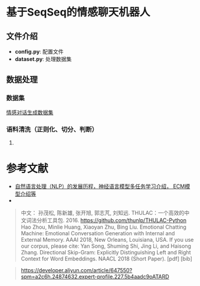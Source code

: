 # 基于SeqSeq的情感聊天机器人

## 文件介绍
- **config.py**: 配置文件
- **dataset.py**: 处理数据集
## 数据处理

### 数据集
[情感对话生成数据集](https://www.biendata.xyz/ccf_tcci2018/datasets/ecg/)
### 语料清洗（正则化、切分、判断）
1. 


# 参考文献

- [自然语言处理（NLP）的发展历程，神经语言模型多任务学习介绍， ECM模型介绍等](https://blog.csdn.net/Tefuir_zjw/article/details/102526023?ops_request_misc=%257B%2522request%255Fid%2522%253A%2522165016778816781685310307%2522%252C%2522scm%2522%253A%252220140713.130102334..%2522%257D&request_id=165016778816781685310307&biz_id=0&utm_medium=distribute.pc_search_result.none-task-blog-2~all~sobaiduend~default-3-102526023.142^v9^pc_search_result_control_group,157^v4^control&utm_term=ECM%E6%83%85%E6%84%9F&spm=1018.2226.3001.4187)
- 

> 中文： 孙茂松, 陈新雄, 张开旭, 郭志芃, 刘知远. THULAC：一个高效的中文词法分析工具包. 2016.
> https://github.com/thunlp/THULAC-Python
> Hao Zhou, Minlie Huang, Xiaoyan Zhu, Bing Liu. Emotional Chatting Machine: Emotional Conversation Generation with Internal and External Memory. AAAI 2018, New Orleans, Louisiana, USA.
> If you use our corpus, please cite: Yan Song, Shuming Shi, Jing Li, and Haisong Zhang. Directional Skip-Gram: Explicitly Distinguishing Left and Right Context for Word Embeddings. NAACL 2018 (Short Paper). [pdf] [bib]

>https://developer.aliyun.com/article/647550?spm=a2c6h.24874632.expert-profile.227.5b4aadc9oATARD
